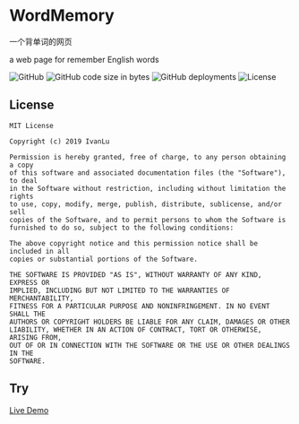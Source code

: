 # WordMemory

一个背单词的网页

a web page for remember English words

![GitHub](https://img.shields.io/github/license/ivanlulyf/wordmemory.svg?color=blue&style=flat-square)
![GitHub code size in bytes](https://img.shields.io/github/languages/code-size/IvanLuLyf/WordMemory?style=flat-square)
![GitHub deployments](https://img.shields.io/github/deployments/IvanLuLyf/WordMemory/github-pages?label=deployment%20state&style=flat-square)
![License](https://img.shields.io/github/license/IvanLuLyf/WordMemory?style=flat-square)

## License

```text
MIT License

Copyright (c) 2019 IvanLu

Permission is hereby granted, free of charge, to any person obtaining a copy
of this software and associated documentation files (the "Software"), to deal
in the Software without restriction, including without limitation the rights
to use, copy, modify, merge, publish, distribute, sublicense, and/or sell
copies of the Software, and to permit persons to whom the Software is
furnished to do so, subject to the following conditions:

The above copyright notice and this permission notice shall be included in all
copies or substantial portions of the Software.

THE SOFTWARE IS PROVIDED "AS IS", WITHOUT WARRANTY OF ANY KIND, EXPRESS OR
IMPLIED, INCLUDING BUT NOT LIMITED TO THE WARRANTIES OF MERCHANTABILITY,
FITNESS FOR A PARTICULAR PURPOSE AND NONINFRINGEMENT. IN NO EVENT SHALL THE
AUTHORS OR COPYRIGHT HOLDERS BE LIABLE FOR ANY CLAIM, DAMAGES OR OTHER
LIABILITY, WHETHER IN AN ACTION OF CONTRACT, TORT OR OTHERWISE, ARISING FROM,
OUT OF OR IN CONNECTION WITH THE SOFTWARE OR THE USE OR OTHER DEALINGS IN THE
SOFTWARE.
```

## Try

[Live Demo](https://ivanlulyf.github.io/WordMemory/index.html)

